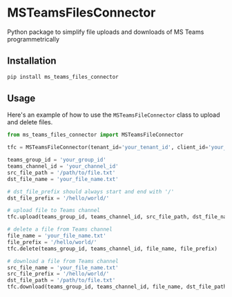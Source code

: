 # MSTeamsFilesConnector
Python package to simplify file uploads and downloads of MS Teams programmetrically


## Installation
```bash
pip install ms_teams_files_connector
```


## Usage
Here's an example of how to use the `MSTeamsFileConnector` class to upload and delete files.

```python
from ms_teams_files_connector import MSTeamsFileConnector

tfc = MSTeamsFileConnector(tenant_id='your_tenant_id', client_id='your_client_id', client_secret='your_client_secret')

teams_group_id = 'your_group_id'
teams_channel_id = 'your_channel_id'
src_file_path = '/path/to/file.txt'
dst_file_name = 'your_file_name.txt'

# dst_file_prefix should always start and end with '/'
dst_file_prefix = '/hello/world/'

# upload file to Teams channel
tfc.upload(teams_group_id, teams_channel_id, src_file_path, dst_file_name, dst_file_prefix)

# delete a file from Teams channel
file_name = 'your_file_name.txt'
file_prefix = '/hello/world/'
tfc.delete(teams_group_id, teams_channel_id, file_name, file_prefix)

# download a file from Teams channel
src_file_name = 'your_file_name.txt'
src_file_prefix = '/hello/world/'
dst_file_path = '/path/to/file.txt'
tfc.download(teams_group_id, teams_channel_id, file_name, dst_file_path, file_prefix)

```
